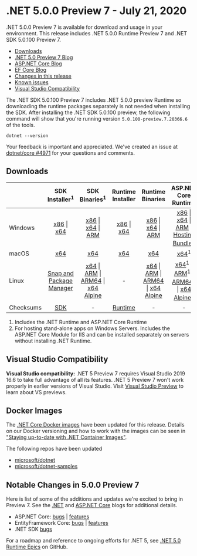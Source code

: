 # .NET 5.0.0 Preview 7 - July 21, 2020

.NET 5.0.0 Preview 7 is available for download and usage in your environment. This release includes .NET 5.0.0 Runtime Preview 7 and .NET SDK 5.0.100 Preview 7.

* [Downloads](https://dotnet.microsoft.com/download/dotnet/5.0)
* [.NET 5.0 Preview 7 Blog][dotnet-blog]
* [ASP.NET Core Blog][aspnet-blog]
* [EF Core Blog][ef-blog]
* [Changes in this release](#notable-changes-in-500-preview-7)
* [Known issues](../5.0-known-issues.md)
* [Visual Studio Compatibility](#visual-studio-compatibility)

The .NET SDK 5.0.100 Preview 7 includes .NET 5.0.0 preview Runtime so downloading the runtime packages separately is not needed when installing the SDK. After installing the .NET SDK 5.0.100 preview, the following command will show that you're running version `5.0.100-preview.7.20366.6` of the tools.

`dotnet --version`

Your feedback is important and appreciated. We've created an issue at [dotnet/core #4971](https://github.com/dotnet/core/issues/4971) for your questions and comments.

## Downloads

|           | SDK Installer<sup>1</sup>                        | SDK Binaries<sup>1</sup>                 | Runtime Installer                                        | Runtime Binaries                                 | ASP.NET Core Runtime           |
| --------- | :------------------------------------------:     | :----------------------:                 | :---------------------------:                            | :-------------------------:                      | :-----------------:            |
| Windows   | [x86][dotnet-sdk-win-x86.exe] \| [x64][dotnet-sdk-win-x64.exe] | [x86][dotnet-sdk-win-x86.zip] \| [x64][dotnet-sdk-win-x64.zip] \| [ARM][dotnet-sdk-win-arm.zip] | [x86][dotnet-runtime-win-x86.exe] \| [x64][dotnet-runtime-win-x64.exe] | [x86][dotnet-runtime-win-x86.zip] \| [x64][dotnet-runtime-win-x64.zip] \| [ARM][dotnet-runtime-win-arm.zip]  | [x86][aspnetcore-runtime-win-x86.exe] \| [x64][aspnetcore-runtime-win-x64.exe] \| [ARM][aspnetcore-runtime-win-arm.zip] \|<br> [Hosting Bundle][dotnet-hosting-win.exe]<sup>2</sup> |
| macOS     | [x64][dotnet-sdk-osx-x64.pkg]  | [x64][dotnet-sdk-osx-x64.tar.gz]     | [x64][dotnet-runtime-osx-x64.pkg] | [x64][dotnet-runtime-osx-x64.tar.gz] | [x64][aspnetcore-runtime-osx-x64.tar.gz]<sup>1</sup>
| Linux     | [Snap and Package Manager](5.0.0-preview.7-install-instructions.md)  | [x64][dotnet-sdk-linux-x64.tar.gz] \| [ARM][dotnet-sdk-linux-arm.tar.gz] \| [ARM64][dotnet-sdk-linux-arm64.tar.gz] \| [x64 Alpine][dotnet-sdk-linux-musl-x64.tar.gz] | - | [x64][dotnet-runtime-linux-x64.tar.gz] \| [ARM][dotnet-runtime-linux-arm.tar.gz] \| [ARM64][dotnet-runtime-linux-arm64.tar.gz] \| [x64 Alpine][dotnet-runtime-linux-musl-x64.tar.gz] | [x64][aspnetcore-runtime-linux-x64.tar.gz]<sup>1</sup>  \| [ARM][aspnetcore-runtime-linux-arm.tar.gz]<sup>1</sup> \| [ARM64][aspnetcore-runtime-linux-arm64.tar.gz]<sup>1</sup> \| [x64 Alpine][aspnetcore-runtime-linux-musl-x64.tar.gz]<sup>1</sup> |
| Checksums | [SDK][checksums-sdk]                             | -                                        | [Runtime][checksums-runtime]                             | - | - |

1. Includes the .NET Runtime and ASP.NET Core Runtime
2. For hosting stand-alone apps on Windows Servers. Includes the ASP.NET Core Module for IIS and can be installed separately on servers without installing .NET Runtime.

## Visual Studio Compatibility

**Visual Studio compatibility:** .NET 5 Preview 7 requires Visual Studio 2019 16.6 to take full advantage of all its features. .NET 5 Preview 7 won't work properly in earlier versions of Visual Studio. Visit [Visual Studio Preview](https://visualstudio.microsoft.com/vs/preview/) to learn about VS previews.

## Docker Images

The [.NET Core Docker images](https://hub.docker.com/r/microsoft/dotnet/) have been updated for this release. Details on our Docker versioning and how to work with the images can be seen in ["Staying up-to-date with .NET Container Images"](https://blogs.msdn.microsoft.com/dotnet/2018/06/18/staying-up-to-date-with-net-container-images/).

The following repos have been updated

* [microsoft/dotnet](https://hub.docker.com/r/microsoft/dotnet)
* [microsoft/dotnet-samples](https://hub.docker.com/r/microsoft/dotnet-samples)

## Notable Changes in 5.0.0 Preview 7

Here is list of some of the additions and updates we're excited to bring in Preview 7. See the [.NET][dotnet-blog] and [ASP.NET Core][aspnet-blog] blogs for additional details.

* ASP.NET Core: [bugs][aspnet_bugs] | [features][aspnet_features]
* EntityFramework Core: [bugs][ef_bugs] | [features][ef_features]
* .NET SDK [bugs][sdk_bugs]

For a roadmap and reference to ongoing efforts for .NET 5, see [.NET 5.0 Runtime Epics](https://github.com/dotnet/runtime/issues/37269) on GitHub.

[blob-runtime]: https://dotnetcli.blob.core.windows.net/dotnet/Runtime/
[blob-sdk]: https://dotnetcli.blob.core.windows.net/dotnet/Sdk/
[release-notes]: https://github.com/dotnet/core/blob/main/release-notes/5.0/preview/5.0.0-preview.7.md

[checksums-runtime]: https://dotnetcli.blob.core.windows.net/dotnet/checksums/5.0.0-preview.7-sha.txt
[checksums-sdk]: https://dotnetcli.blob.core.windows.net/dotnet/checksums/5.0.0-preview.7-sha.txt

[linux-install]: https://docs.microsoft.com/dotnet/core/install/linux
[linux-setup]: https://github.com/dotnet/core/blob/main/Documentation/linux-setup.md

[dotnet-blog]: https://devblogs.microsoft.com/dotnet/announcing-net-5-0-preview-7/
[aspnet-blog]: https://devblogs.microsoft.com/aspnet/asp-net-core-updates-in-net-5-preview-7/
[ef-blog]: https://devblogs.microsoft.com/dotnet/announcing-entity-framework-core-ef-core-5-0-preview-7/
[ef_bugs]: https://github.com/dotnet/efcore/issues?q=is%3Aissue+milestone%3A5.0.0-preview7+is%3Aclosed+label%3Atype-bug+is%3Aclosed
[ef_features]: https://github.com/dotnet/efcore/issues?q=is%3Aissue+milestone%3A5.0.0-preview7+is%3Aclosed+label%3Atype-enhancement+is%3Aclosed

[aspnet_bugs]: https://github.com/aspnet/AspNetCore/issues?q=is%3Aissue+milestone%3A5.0.0-preview7+label%3ADone+label%3Abug+is%3Aclosed
[aspnet_features]: https://github.com/aspnet/AspNetCore/issues?q=is%3Aissue+milestone%3A5.0.0-preview7+label%3ADone+label%3Aenhancement+is%3Aclosed
[runtime_bugs]: https://github.com/dotnet/runtime/issues?utf8=%E2%9C%93&q=is%3Aissue+milestone%3A5.0+label%3Abug+is%3Aclosed
[runtime_features]: https://github.com/dotnet/runtime/issues?q=is%3Aissue+milestone%3A5.0+label%3Aenhancement+is%3Aclosed

[sdk_bugs]: https://github.com/dotnet/sdk/issues?q=is%3Aissue+is%3Aclosed+milestone%3A5.0.1xx+is%3Aclosed


[//]: # ( Runtime 5.0.0-preview.7.20364.11)
[dotnet-runtime-linux-arm.tar.gz]: https://download.visualstudio.microsoft.com/download/pr/a11aa133-be76-4120-baaa-10be1e7eb4a2/55f000bd8967476e3e7dc24a4ba6c692/dotnet-runtime-5.0.0-preview.7.20364.11-linux-arm.tar.gz
[dotnet-runtime-linux-arm64.tar.gz]: https://download.visualstudio.microsoft.com/download/pr/79fe08db-0239-49c3-a733-d66a61b90a46/9e20b794946c31f310578d0ffc71c5e0/dotnet-runtime-5.0.0-preview.7.20364.11-linux-arm64.tar.gz
[dotnet-runtime-linux-musl-arm64.tar.gz]: https://download.visualstudio.microsoft.com/download/pr/174bc11f-ed96-4bc9-9bf0-4ff0a5b95279/1d3cc202997876f2602afad1d9745b18/dotnet-runtime-5.0.0-preview.7.20364.11-linux-musl-arm64.tar.gz
[dotnet-runtime-linux-musl-x64.tar.gz]: https://download.visualstudio.microsoft.com/download/pr/887d0415-ea76-4b39-9b9a-1bfd81cd49e4/118d1385ff15daf9644ca3c164de5814/dotnet-runtime-5.0.0-preview.7.20364.11-linux-musl-x64.tar.gz
[dotnet-runtime-linux-x64.tar.gz]: https://download.visualstudio.microsoft.com/download/pr/50405a40-62b0-496f-a099-a1a4aaf7e8a1/8162d7f1eef3a9100160d2e275fe4363/dotnet-runtime-5.0.0-preview.7.20364.11-linux-x64.tar.gz
[dotnet-runtime-osx-x64.pkg]: https://download.visualstudio.microsoft.com/download/pr/0c69d2c6-b205-49df-b23a-7bff3843b75f/ab032df86acfdf39ec240a91fb316ce8/dotnet-runtime-5.0.0-preview.7.20364.11-osx-x64.pkg
[dotnet-runtime-osx-x64.tar.gz]: https://download.visualstudio.microsoft.com/download/pr/54247350-9123-4c9a-86e9-a06c766de011/6a32bb36fa5dfc062fcab8c162c2bcdc/dotnet-runtime-5.0.0-preview.7.20364.11-osx-x64.tar.gz
[dotnet-runtime-win-arm.zip]: https://download.visualstudio.microsoft.com/download/pr/1f1d1419-8951-4dc3-ac04-3d06f8a93cc6/c4f7a9f30ec7dfe74b54af1605fc4f95/dotnet-runtime-5.0.0-preview.7.20364.11-win-arm.zip
[dotnet-runtime-win-arm64.zip]: https://download.visualstudio.microsoft.com/download/pr/f63ca84d-31c8-4b0d-9234-950c8a74f7cc/8f053a507356f3dbde2873c53f6752d0/dotnet-runtime-5.0.0-preview.7.20364.11-win-arm64.zip
[dotnet-runtime-win-x64.exe]: https://download.visualstudio.microsoft.com/download/pr/203aff04-57b2-4183-9d24-daf502fb9599/cf85a20cc0de18dd31f199c8f8528601/dotnet-runtime-5.0.0-preview.7.20364.11-win-x64.exe
[dotnet-runtime-win-x64.zip]: https://download.visualstudio.microsoft.com/download/pr/1f275906-3b32-4a81-9468-a6b47d846130/5cea07ee6b9dcdf2d753c4a9767b4b95/dotnet-runtime-5.0.0-preview.7.20364.11-win-x64.zip
[dotnet-runtime-win-x86.exe]: https://download.visualstudio.microsoft.com/download/pr/2db260ef-40ba-4cce-8666-7de8b879e9a9/a4f4a0671b4e8899c217354e9d8371a8/dotnet-runtime-5.0.0-preview.7.20364.11-win-x86.exe
[dotnet-runtime-win-x86.zip]: https://download.visualstudio.microsoft.com/download/pr/0e451052-dc35-4b5f-827c-22bfdaa1897e/be0d5cbf43d0ef055899cfec4082b835/dotnet-runtime-5.0.0-preview.7.20364.11-win-x86.zip

[//]: # ( WindowsDesktop 5.0.0-preview.7.20366.1)
[windowsdesktop-runtime-win-x64.exe]: https://download.visualstudio.microsoft.com/download/pr/b1ad0793-f281-4574-b672-09ac4bd6ff9c/303e98093e01e9b10a425d58b26bb601/windowsdesktop-runtime-5.0.0-preview.7.20366.1-win-x64.exe
[windowsdesktop-runtime-win-x86.exe]: https://download.visualstudio.microsoft.com/download/pr/d12f1c16-2d25-4a7f-a3cb-cf839b07526a/b9ac0cb450e8563a2272510a379511fc/windowsdesktop-runtime-5.0.0-preview.7.20366.1-win-x86.exe

[//]: # ( ASP 5.0.0-preview.7.20365.19)
[aspnetcore-runtime-linux-arm.tar.gz]: https://download.visualstudio.microsoft.com/download/pr/f114ff73-807d-47b9-97f7-51b0e156a5e1/58eac9a7e3bc1b3df4fc0fe63ab05846/aspnetcore-runtime-5.0.0-preview.7.20365.19-linux-arm.tar.gz
[aspnetcore-runtime-linux-arm64.tar.gz]: https://download.visualstudio.microsoft.com/download/pr/137efdf7-85d5-47b2-abf5-24ffd0aab3df/01e445249ffec368b655afb4caf1d7d7/aspnetcore-runtime-5.0.0-preview.7.20365.19-linux-arm64.tar.gz
[aspnetcore-runtime-linux-musl-arm64.tar.gz]: https://download.visualstudio.microsoft.com/download/pr/50f7778e-c753-4d25-9195-4a47fd5bcbbf/670d67d27e9206e41a537d2850f49b66/aspnetcore-runtime-5.0.0-preview.7.20365.19-linux-musl-arm64.tar.gz
[aspnetcore-runtime-linux-musl-x64.tar.gz]: https://download.visualstudio.microsoft.com/download/pr/9707011f-6c4d-435d-9fd0-18f1d0048bfa/a7781a25cc2b5088d6439523f2c07f23/aspnetcore-runtime-5.0.0-preview.7.20365.19-linux-musl-x64.tar.gz
[aspnetcore-runtime-linux-x64.tar.gz]: https://download.visualstudio.microsoft.com/download/pr/623a385b-1bb8-4e4a-a677-eaa41e956f48/82b58a95fc101d3455db376c339e169f/aspnetcore-runtime-5.0.0-preview.7.20365.19-linux-x64.tar.gz
[aspnetcore-runtime-osx-x64.tar.gz]: https://download.visualstudio.microsoft.com/download/pr/49fb6ead-64b0-4cfa-baf5-060b178bfe18/32ee2fdd5fcd1916095c376c0806dce0/aspnetcore-runtime-5.0.0-preview.7.20365.19-osx-x64.tar.gz
[aspnetcore-runtime-win-arm.zip]: https://download.visualstudio.microsoft.com/download/pr/ad3b43df-717f-4ff2-bbcb-22d9b66eeb0f/137e3a03fdfa553849929afb309c1570/aspnetcore-runtime-5.0.0-preview.7.20365.19-win-arm.zip
[aspnetcore-runtime-win-arm64.zip]: https://download.visualstudio.microsoft.com/download/pr/c9e68175-6c43-4fe3-82b4-135a0e85ed8b/d4865f422f061e03822b6011350d1bcc/aspnetcore-runtime-5.0.0-preview.7.20365.19-win-arm64.zip
[aspnetcore-runtime-win-x64.exe]: https://download.visualstudio.microsoft.com/download/pr/9d2b759f-1bbb-4b00-a1b9-4b191c074254/cf51d83f10a4dd9327edd7a238cde6ec/aspnetcore-runtime-5.0.0-preview.7.20365.19-win-x64.exe
[aspnetcore-runtime-win-x64.zip]: https://download.visualstudio.microsoft.com/download/pr/a0f2fca4-a2bf-4657-834c-be0dec09f04d/27553adf1b80316e194510099830ed20/aspnetcore-runtime-5.0.0-preview.7.20365.19-win-x64.zip
[aspnetcore-runtime-win-x86.exe]: https://download.visualstudio.microsoft.com/download/pr/e0f0dd65-4db3-4ea9-8ddc-0296e290b93f/23faf5910857010dd62dc0233c59fc79/aspnetcore-runtime-5.0.0-preview.7.20365.19-win-x86.exe
[aspnetcore-runtime-win-x86.zip]: https://download.visualstudio.microsoft.com/download/pr/7deab25e-7e72-49d0-95c9-976ebf929590/560cfb70f894fc6ca3ea3c34ef4b3404/aspnetcore-runtime-5.0.0-preview.7.20365.19-win-x86.zip
[dotnet-hosting-win.exe]: https://download.visualstudio.microsoft.com/download/pr/2fd2cadc-2068-4055-b269-13cf1d06083c/86ef0372321ed82efc7230aa41ebd3db/dotnet-hosting-5.0.0-preview.7.20365.19-win.exe

[//]: # ( SDK 5.0.100-preview.7.20366.6 )
[dotnet-sdk-linux-arm.tar.gz]: https://download.visualstudio.microsoft.com/download/pr/20349622-b776-4fa0-a981-adacd7d57b9c/174f26a811b61a11a2132613e27f442a/dotnet-sdk-5.0.100-preview.7.20366.6-linux-arm.tar.gz
[dotnet-sdk-linux-arm64.tar.gz]: https://download.visualstudio.microsoft.com/download/pr/a7d933ce-5f1d-4c7b-a388-509ee6ee710c/152fa9acb7ee9cf34d7cb0eeeb36d448/dotnet-sdk-5.0.100-preview.7.20366.6-linux-arm64.tar.gz
[dotnet-sdk-linux-musl-x64.tar.gz]: https://download.visualstudio.microsoft.com/download/pr/30b3cc30-0985-4b87-a7fc-b285bc7798b7/18c6f1b429f4e315d9ce1839191031be/dotnet-sdk-5.0.100-preview.7.20366.6-linux-musl-x64.tar.gz
[dotnet-sdk-linux-x64.tar.gz]: https://download.visualstudio.microsoft.com/download/pr/6e9bdda1-72b5-4d2e-8908-be9321b8db26/cbc8ab6c3a1aca2a8dd92e272edd3293/dotnet-sdk-5.0.100-preview.7.20366.6-linux-x64.tar.gz
[dotnet-sdk-osx-x64.pkg]: https://download.visualstudio.microsoft.com/download/pr/7a2f569c-f3be-43f7-8f5d-ccc2b62b06ca/a7f72e40a5ee418cd15fa477d30d4b30/dotnet-sdk-5.0.100-preview.7.20366.6-osx-x64.pkg
[dotnet-sdk-osx-x64.tar.gz]: https://download.visualstudio.microsoft.com/download/pr/76749af6-cccc-430b-91e6-f2beee11d922/4b4594efa029d19c864187820f0a7f97/dotnet-sdk-5.0.100-preview.7.20366.6-osx-x64.tar.gz
[dotnet-sdk-win-arm.zip]: https://download.visualstudio.microsoft.com/download/pr/78b3bbac-4f7e-4be7-8cc2-e4752372c57e/8c594c83509b555c62556460c056bab7/dotnet-sdk-5.0.100-preview.7.20366.6-win-arm.zip
[dotnet-sdk-win-arm64.zip]: https://download.visualstudio.microsoft.com/download/pr/7c9db83f-13ea-4246-a69d-a51a4e4113ca/5b3ab7f5667fe5bb7b00c9484cada3e2/dotnet-sdk-5.0.100-preview.7.20366.6-win-arm64.zip
[dotnet-sdk-win-x64.exe]: https://download.visualstudio.microsoft.com/download/pr/21511476-7a5b-4bfe-b96e-3d9ebc1f01ab/f2cf00c22fcd52e96dfee7d18e47c343/dotnet-sdk-5.0.100-preview.7.20366.6-win-x64.exe
[dotnet-sdk-win-x64.zip]: https://download.visualstudio.microsoft.com/download/pr/2febae4a-9ac0-45ea-bf2f-adbe75492a94/d0bee7791c904c5c33bf25b12556aa34/dotnet-sdk-5.0.100-preview.7.20366.6-win-x64.zip
[dotnet-sdk-win-x86.exe]: https://download.visualstudio.microsoft.com/download/pr/5d536432-9be1-4193-9fec-9e920663e0d0/4b01d64266b503a320e92072e529033f/dotnet-sdk-5.0.100-preview.7.20366.6-win-x86.exe
[dotnet-sdk-win-x86.zip]: https://download.visualstudio.microsoft.com/download/pr/add0a0a6-088d-4c79-ba7d-199e6fb44f3a/560013573bf4f46bfbdefcb7d770a397/dotnet-sdk-5.0.100-preview.7.20366.6-win-x86.zip
